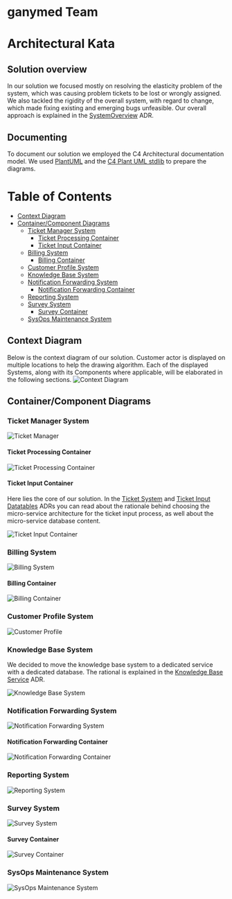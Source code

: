 # ganymed Team 

# Architectural Kata

## Solution overview

In our solution we focused mostly on resolving the elasticity problem of the system, which was causing problem tickets to be lost or wrongly assigned. We also tackled the rigidity of the overall system, with regard to change, which made fixing existing and emerging bugs unfeasible.
Our overall approach is explained in the [SystemOverview](Doc/Adr/SystemOverview.md) ADR.

## Documenting
To document our solution we employed the C4 Architectural documentation model. We used [PlantUML](https://plantuml.com/) and the [C4 Plant UML stdlib](https://github.com/plantuml-stdlib/C4-PlantUML) to prepare the diagrams.

# Table of Contents
* [Context Diagram](#context-diagram)
* [Container/Component Diagrams](#container-diagrams)
    * [Ticket Manager System](#Ticket-Manager-System)
        * [Ticket Processing Container](#Ticket-Processing-Container)
        * [Ticket Input Container](#Ticket-Input-Container)
    * [Billing System](#Billing-System)
        * [Billing Container](#Billing-Container)
    * [Customer Profile System](#Customer-Profile-System)
    * [Knowledge Base System](#Knowledge-Base-System)
    * [Notification Forwarding System](#Notification-Forwarding-System)
        * [Notification Forwarding Container](#Notification-Forwarding-Container)
    * [Reporting System](#Reporting-System)
    * [Survey System](#Survey-System)
        * [Survey Container](#Survey-Container)
    * [SysOps Maintenance System](#SysOps-Maintenance-System)
    

## Context Diagram
Below is the context diagram of our solution. Customer actor is displayed on multiple locations to help the drawing algorithm.
Each of the displayed Systems, along with its Components where applicable, will be elaborated in the following sections.
![Context Diagram](Doc/Diagrams/1_Context/Context.png)

## Container/Component Diagrams

### Ticket Manager System 

![Ticket Manager](Doc/Diagrams/2_Containers/TicketManagerSystem/TicketManagerSystem.png)

#### Ticket Processing Container
![Ticket Processing Container](Doc/Diagrams/3_Components/TicketProcessingContainer/TicketProcessingContainer.png)

#### Ticket Input Container

Here lies the core of our solution. In the [Ticket System](Doc/Adr/TickectSystem.md) and [Ticket Input Datatables](Doc/Adr/TicketInputDatatables.md) ADRs you can read about the rationale behind choosing the micro-service architecture for the ticket input process, as well about the micro-service database content.

![Ticket Input Container](Doc/Diagrams/3_Components/TicketInputContainer/TicketInputContainer.png)

### Billing System
![Billing System](Doc/Diagrams/2_Containers/BillingSystem/BillingSystem.png)

#### Billing Container
![Billing Container](Doc/Diagrams/3_Components/BillingContainer/BillingContainer.png)

### Customer Profile System
![Customer Profile](Doc/Diagrams/2_Containers/CustomerProfileSystem/CustomerProfileSystem.png)

### Knowledge Base System
We decided to move the knowledge base system to a dedicated service with a dedicated database. The rational is explained in the [Knowledge Base Service](Doc/Adr/KnowledgeBaseService.md) ADR.

![Knowledge Base System](Doc/Diagrams/2_Containers/KnowledgeBaseSystem/KnowledgeBaseSystem.png)

### Notification Forwarding System

![Notification Forwarding System](Doc/Diagrams/2_Containers/NotificationSystem/NotificationSystem.png)

#### Notification Forwarding Container

![Notification Forwarding Container](Doc/Diagrams/3_Components/NotificationContainer/NotificationContainer.png)

### Reporting System

![Reporting System](Doc/Diagrams/2_Containers/ReportingSystem/reportingSystem.png)

### Survey System

![Survey System](Doc/Diagrams/2_Containers/SurveySystem/SurveySystem.png)

#### Survey Container

![Survey Container](Doc/Diagrams/3_Components/SurveyContainer/SurveyContainer.png)

### SysOps Maintenance System

![SysOps Maintenance System](Doc/Diagrams/2_Containers/SysOpsMaintenanceSystem/SysOpsMaintenanceSystem.png)

